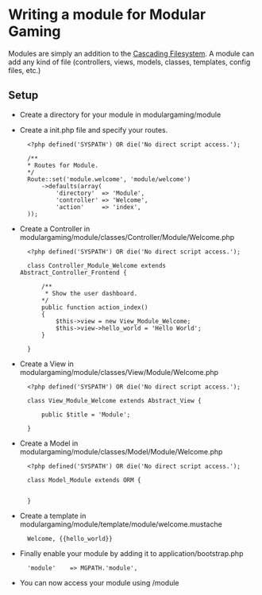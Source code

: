 # Writing a module for Modular Gaming

Modules are simply an addition to the [Cascading Filesystem](../kohana/files). A module can add any kind of file (controllers, views, models, classes, templates, config files, etc.)

## Setup

* Create a directory for your module in modulargaming/module

* Create a init.php file and specify your routes.

		<?php defined('SYSPATH') OR die('No direct script access.');

		/**
 		* Routes for Module.
 		*/
		Route::set('module.welcome', 'module/welcome')
			->defaults(array(
				'directory'  => 'Module',
				'controller' => 'Welcome',
				'action'     => 'index',
		));

* Create a Controller in modulargaming/module/classes/Controller/Module/Welcome.php

		<?php defined('SYSPATH') OR die('No direct script access.');

		class Controller_Module_Welcome extends Abstract_Controller_Frontend {
	
			/**
			 * Show the user dashboard.
		 	*/
			public function action_index()
			{
				$this->view = new View_Module_Welcome;
				$this->view->hello_world = 'Hello World';
			}

		}


* Create a View in modulargaming/module/classes/View/Module/Welcome.php

		<?php defined('SYSPATH') OR die('No direct script access.');
		
		class View_Module_Welcome extends Abstract_View {

			public $title = 'Module';

		}

* Create a Model in modulargaming/module/classes/Model/Module/Welcome.php

		<?php defined('SYSPATH') OR die('No direct script access.');
		
		class Model_Module extends ORM {


		}

* Create a template in modulargaming/module/template/module/welcome.mustache

		Welcome, {{hello_world}}


* Finally enable your module by adding it to application/bootstrap.php

		'module'    => MGPATH.'module',		

* You can now access your module using /module
